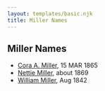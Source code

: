 ```yaml
---
layout: templates/basic.njk
title: Miller Names
---
```

## Miller Names
- [Cora A. Miller](/people/1/12053368), 15 MAR 1865
- [Nettie Miller](/people/4/48706128), about 1869
- [William Miller](/people/1/1014217), Aug 1842